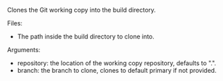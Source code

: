 Clones the Git working copy into the build directory.

Files:
  * The path inside the build directory to clone into.

Arguments:
  * repository: the location of the working copy repository, defaults to ".".
  * branch:     the branch to clone, clones to default primary if not provided.
